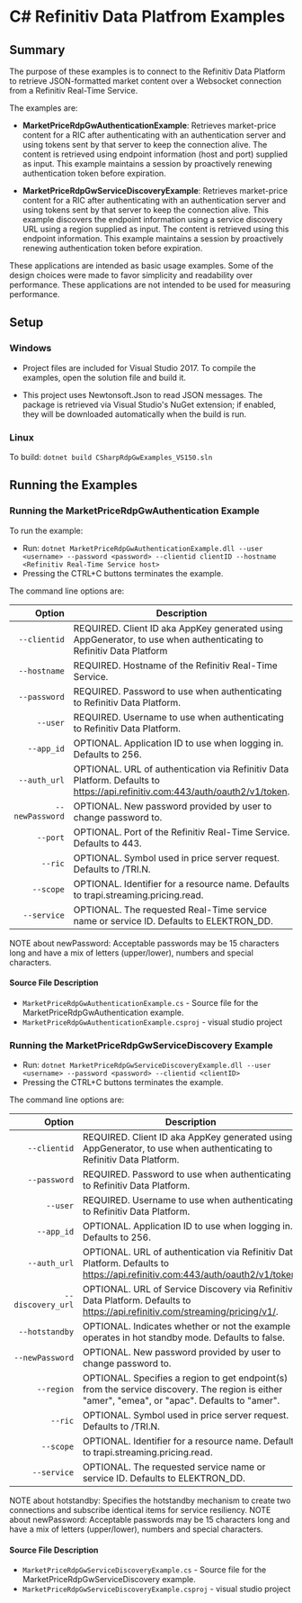 # C# Refinitiv Data Platfrom Examples
## Summary

The purpose of these examples is to connect to the Refinitiv Data Platform to retrieve
JSON-formatted market content over a Websocket connection from a Refinitiv Real-Time Service.

The examples are:

* __MarketPriceRdpGwAuthenticationExample__: Retrieves market-price content for a RIC after
  authenticating with an authentication server and using tokens sent by that server to keep
  the connection alive. The content is retrieved using endpoint information (host and port)
  supplied as input. This example maintains a session by proactively renewing authentication
  token before expiration.

* __MarketPriceRdpGwServiceDiscoveryExample__: Retrieves market-price content for a RIC after
  authenticating with an authentication server and using tokens sent by that server to keep
  the connection alive. This example discovers the endpoint information using a service 
  discovery URL using a region supplied as input. The content is retrieved using 
  this endpoint information. This example maintains a session by proactively renewing 
  authentication token before expiration. 

These applications are intended as basic usage examples. Some of the design choices
were made to favor simplicity and readability over performance. These applications
are not intended to be used for measuring performance.

## Setup 
### Windows
- Project files are included for Visual Studio 2017. To compile the examples, open the solution
file and build it.

- This project uses Newtonsoft.Json to read JSON messages. The package is retrieved via Visual
Studio's NuGet extension; if enabled, they will be downloaded automatically when the build is run.

### Linux
To build: `dotnet build CSharpRdpGwExamples_VS150.sln`

## Running the Examples

### Running the MarketPriceRdpGwAuthentication Example

To run the example:
  - Run: `dotnet MarketPriceRdpGwAuthenticationExample.dll --user <username> --password <password> --clientid clientID --hostname <Refinitiv Real-Time Service host>`
  - Pressing the CTRL+C buttons terminates the example.

The command line options are:

Option            |Description|
-----------------:|-----------|
`--clientid`      | REQUIRED. Client ID aka AppKey generated using AppGenerator, to use when authenticating to Refinitiv Data Platform
`--hostname`      | REQUIRED. Hostname of the Refinitiv Real-Time Service.
`--password`      | REQUIRED. Password to use when authenticating to Refinitiv Data Platform.
`--user`          | REQUIRED. Username to use when authenticating to Refinitiv Data Platform.
`--app_id`        | OPTIONAL. Application ID to use when logging in. Defaults to 256.
`--auth_url`      | OPTIONAL. URL of authentication via Refinitiv Data Platform.  Defaults to https://api.refinitiv.com:443/auth/oauth2/v1/token.
`--newPassword`   | OPTIONAL. New password provided by user to change password to.
`--port`          | OPTIONAL. Port of the Refinitiv Real-Time Service. Defaults to 443.
`--ric`           | OPTIONAL. Symbol used in price server request. Defaults to /TRI.N.
`--scope`         | OPTIONAL. Identifier for a resource name. Defaults to trapi.streaming.pricing.read.
`--service`       | OPTIONAL. The requested Real-Time service name or service ID. Defaults to ELEKTRON_DD.

NOTE about newPassword: Acceptable passwords may be 15 characters long and have a mix of letters (upper/lower), numbers and special characters.

#### Source File Description
* `MarketPriceRdpGwAuthenticationExample.cs` - Source file for the MarketPriceRdpGwAuthentication example.
* `MarketPriceRdpGwAuthenticationExample.csproj` - visual studio project

### Running the MarketPriceRdpGwServiceDiscovery Example

  - Run: `dotnet MarketPriceRdpGwServiceDiscoveryExample.dll --user <username> --password <password> --clientid <clientID>`
  - Pressing the CTRL+C buttons terminates the example.

The command line options are:

Option            |Description|
-----------------:|-----------|
`--clientid`      | REQUIRED. Client ID aka AppKey generated using AppGenerator, to use when authenticating to Refinitiv Data Platform.
`--password`      | REQUIRED. Password to use when authenticating to Refinitiv Data Platform. 
`--user`          | REQUIRED. Username to use when authenticating to Refinitiv Data Platform. 
`--app_id`        | OPTIONAL. Application ID to use when logging in. Defaults to 256.
`--auth_url`      | OPTIONAL. URL of authentication via Refinitiv Data Platform.  Defaults to https://api.refinitiv.com:443/auth/oauth2/v1/token.
`--discovery_url` | OPTIONAL. URL of Service Discovery via Refinitiv Data Platform.  Defaults to https://api.refinitiv.com/streaming/pricing/v1/.
`--hotstandby`    | OPTIONAL. Indicates whether or not the example operates in hot standby mode. Defaults to false.
`--newPassword`   | OPTIONAL. New password provided by user to change password to.
`--region`        | OPTIONAL. Specifies a region to get endpoint(s) from the service discovery.  The region is either "amer", "emea", or "apac". Defaults to "amer".
`--ric`           | OPTIONAL. Symbol used in price server request. Defaults to /TRI.N.
`--scope`         | OPTIONAL. Identifier for a resource name. Defaults to trapi.streaming.pricing.read.
`--service`       | OPTIONAL. The requested service name or service ID. Defaults to ELEKTRON_DD.

NOTE about hotstandby: Specifies the hotstandby mechanism to create two connections and subscribe identical items for service resiliency.
NOTE about newPassword: Acceptable passwords may be 15 characters long and have a mix of letters (upper/lower), numbers and special characters.

#### Source File Description

* `MarketPriceRdpGwServiceDiscoveryExample.cs` - Source file for the MarketPriceRdpGwServiceDiscovery example.
* `MarketPriceRdpGwServiceDiscoveryExample.csproj` - visual studio project
